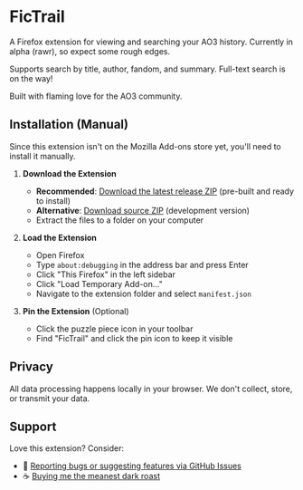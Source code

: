 # FicTrail

A Firefox extension for viewing and searching your AO3 history. Currently in alpha (rawr), so expect some rough edges.

Supports search by title, author, fandom, and summary. Full-text search is on the way!

Built with flaming love for the AO3 community.

## Installation (Manual)

Since this extension isn't on the Mozilla Add-ons store yet, you'll need to install it manually.

1. **Download the Extension**
   - **Recommended**: [Download the latest release ZIP](https://github.com/serpentineegg/fictrail/releases/latest) (pre-built and ready to install)
   - **Alternative**: [Download source ZIP](https://github.com/serpentineegg/fictrail/archive/refs/heads/main.zip) (development version)
   - Extract the files to a folder on your computer

2. **Load the Extension**
   - Open Firefox
   - Type `about:debugging` in the address bar and press Enter
   - Click "This Firefox" in the left sidebar
   - Click "Load Temporary Add-on..."
   - Navigate to the extension folder and select `manifest.json`

3. **Pin the Extension** (Optional)
   - Click the puzzle piece icon in your toolbar
   - Find "FicTrail" and click the pin icon to keep it visible

## Privacy

All data processing happens locally in your browser. We don't collect, store, or transmit your data.

## Support

Love this extension? Consider:
- 🐛 [Reporting bugs or suggesting features via GitHub Issues](https://github.com/serpentineegg/fictrail/issues)
- ☕ [Buying me the meanest dark roast](https://ko-fi.com/serpentineegg)